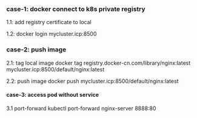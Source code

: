 ### case-1:  docker connect to k8s private registry

1.1:  add registry certificate to local 

1.2:   docker login mycluster.icp:8500

### case-2: push image

2.1:  tag local image
docker tag registry.docker-cn.com/library/nginx:latest mycluster.icp:8500/default/nginx:latest

2.2:  push image
docker push mycluster.icp:8500/default/nginx:latest

#### case-3: access pod without service

3.1 port-forward
kubectl port-forward nginx-server 8888:80

